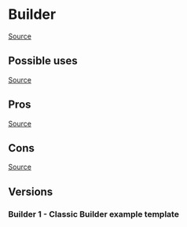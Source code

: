 # Builder


[Source]()

## Possible uses


[Source]()

## Pros



[Source]()

## Cons



[Source]()

## Versions

### Builder 1 - Classic Builder example template

